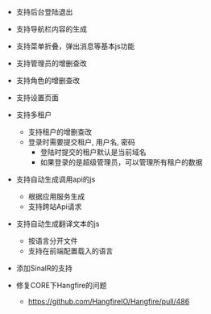 - 支持后台登陆退出
- 支持导航栏内容的生成
- 支持菜单折叠，弹出消息等基本js功能
- 支持管理员的增删查改
- 支持角色的增删查改
- 支持设置页面
- 支持多租户
	- 支持租户的增删查改
	- 登录时需要提交租户, 用户名, 密码
		- 登陆时提交的租户默认是当前域名
		- 如果登录的是超级管理员，可以管理所有租户的数据
- 支持自动生成调用api的js
	- 根据应用服务生成
	- 支持跨站Api请求
- 支持自动生成翻译文本的js
	- 按语言分开文件
	- 支持在前端配置载入的语言
- 添加SinalR的支持

- 修复CORE下Hangfire的问题
	- https://github.com/HangfireIO/Hangfire/pull/486
